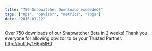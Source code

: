 ```yaml
---
title: "750 Snapwatcher Downloads exceeded!"
tags: ["Ops", "opvizor", "metrics", "logs"]
date: "2015-03-12"
---
```


Over 750 downloads of our Snapwatcher Beta in 2 weeks! Thank you everyone for allowing opvizor to be your Trusted Partner. http://buff.ly/1H6pMH0
